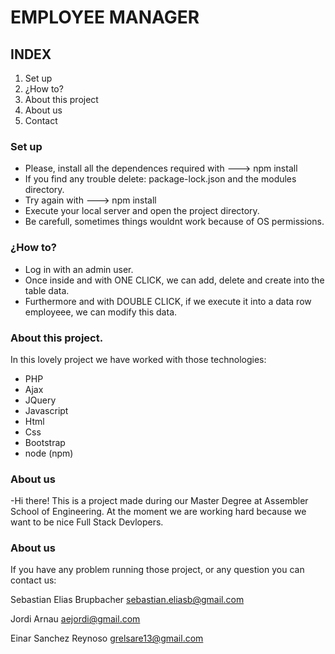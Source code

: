 # EMPLOYEE MANAGER

## INDEX

1. Set up
2. ¿How to?
3. About this project
4. About us
5. Contact


### Set up


- Please, install all the dependences required with ---> npm install
- If you find any trouble delete: package-lock.json and the modules directory.
- Try again with ---> npm install
- Execute your local server and open the project directory.
- Be carefull, sometimes things wouldnt work because of OS permissions.



### ¿How to?

- Log in with an admin user. 
- Once inside and with ONE CLICK, we can add, delete and create into the table data.
- Furthermore and with DOUBLE CLICK, if we execute it into a data row employeee, we can modify this data.




### About this project.
In this lovely project we have worked with those technologies:
- PHP
- Ajax
- JQuery
- Javascript
- Html
- Css
- Bootstrap
- node (npm)

### About us

-Hi there! This is a project made during our Master Degree at Assembler School of Engineering. At the moment we are working hard because we want to be nice Full Stack Devlopers.

### About us

If you have any problem running those project, or any question you can contact us:

Sebastian Elias Brupbacher
sebastian.eliasb@gmail.com

Jordi Arnau
aejordi@gmail.com


Einar Sanchez Reynoso
grelsare13@gmail.com
